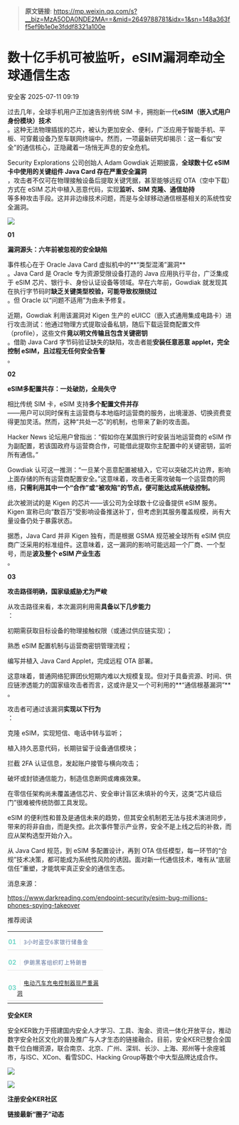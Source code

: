 > **原文链接**: https://mp.weixin.qq.com/s?__biz=MzA5ODA0NDE2MA==&mid=2649788781&idx=1&sn=148a363ff5ef9b1e0e3fddf8321a100e

#  数十亿手机可被监听，eSIM漏洞牵动全球通信生态  
 安全客   2025-07-11 09:19  
  
过去几年，全球手机用户正加速告别传统 SIM 卡，拥抱新一代**eSIM（嵌入式用户身份模块）技术**  
。这种无法物理插拔的芯片，被认为更加安全、便利，广泛应用于智能手机、平板、可穿戴设备乃至车联网终端中。然而，一项最新研究却揭示：这一看似“安全”的通信核心，正隐藏着一场悄无声息的安全危机。  
  
  
Security Explorations 公司创始人 Adam Gowdiak 近期披露，**全球数十亿 eSIM 卡中使用的关键组件 Java Card 存在严重安全漏洞**  
，攻击者不仅可在物理接触设备后提取关键凭据，甚至能够远程 OTA（空中下载）方式在 eSIM 芯片中植入恶意代码，实现**监听、SIM 克隆、通信劫持**  
等多种攻击手段。这并非边缘技术问题，而是与全球移动通信根基相关的系统性安全漏洞。  
  
  
![](https://mmbiz.qpic.cn/sz_mmbiz_png/Ok4fxxCpBb4ZlVOZhMsM6ibGRbzvicWk5tGbmHDHfhtPDNrgh7JPwYiacMNoCYVvpcGdXMHKo9gdXt9mB8oG3NZGw/640?wx_fmt=png&from=appmsg "")  
  
  
**01**  
  
**漏洞源头：六年前被忽视的安全缺陷**  
  
  
事件核心在于 Oracle Java Card 虚拟机中的**“类型混淆”漏洞**  
。Java Card 是 Oracle 专为资源受限设备打造的 Java 应用执行平台，广泛集成于 eSIM 芯片、银行卡、身份认证设备等领域。早在六年前，Gowdiak 就发现其在执行字节码时**缺乏关键类型校验，可能导致权限绕过**  
。但 Oracle 以“问题不适用”为由未予修复。  
  
  
近期，Gowdiak 利用该漏洞对 Kigen 生产的 eUICC（嵌入式通用集成电路卡）进行攻击测试：他通过物理方式提取设备私钥，随后下载运营商配置文件（profile），这些文件**竟以明文传输且包含关键密钥**  
。借助 Java Card 字节码验证缺失的缺陷，攻击者能**安装任意恶意 applet，完全控制 eSIM，且过程无任何安全告警**  
。  
  
  
**02**  
  
**eSIM多配置共存：一处破防，全局失守**  
  
  
相比传统 SIM 卡，eSIM 支持**多个配置文件并存**  
——用户可以同时保有主运营商与本地临时运营商的服务，出境漫游、切换资费变得更加灵活。然而，这种“共处一芯”的机制，也带来了新的攻击面。  
  
  
Hacker News 论坛用户曾指出：“假如你在某国旅行时安装当地运营商的 eSIM 作为副配置，若该国政府与运营商合作，可能借此提取你主配置中的关键密钥，监听所有通信。”  
  
  
Gowdiak 认可这一推测：“一旦某个恶意配置被植入，它可以突破芯片边界，影响上面存储的所有运营商配置安全。”这意味着，攻击者无需攻破每一个运营商的网络，**只需利用其中一个“合作”或“被攻陷”的节点，便可能达成系统级控制。**  
  
  
此次被测试的是 Kigen 的芯片——该公司为全球数十亿设备提供 eSIM 服务。Kigen 宣称已向“数百万”受影响设备推送补丁，但考虑到其服务覆盖规模，尚有大量设备仍处于暴露状态。  
  
  
据悉，Java Card 并非 Kigen 独有，而是根据 GSMA 规范被全球所有 eSIM 供应商广泛采用的标准组件。这意味着，这一漏洞的影响可能远超一个厂商、一个型号，而是**波及整个 eSIM 产业生态**  
。  
  
  
**03**  
  
**攻击路径明确，国家级威胁尤为严峻**  
  
  
从攻击路径来看，本次漏洞利用需**具备以下几步能力**  
：  
  
  
  
初期需获取目标设备的物理接触权限（或通过供应链实现）；  
  
  
熟悉 eSIM 配置机制与运营商密钥管理流程；  
  
  
编写并植入 Java Card Applet，完成远程 OTA 部署。  
  
  
这意味着，普通网络犯罪团伙短期内难以大规模复现。但对于具备资源、时间、供应链渗透能力的国家级攻击者而言，这或许是又一个可利用的**“通信根基漏洞”**  
。  
  
  
攻击者可通过该漏洞**实现以下行为**  
：  
  
  
  
克隆 eSIM，实现短信、电话中转与监听；  
  
  
植入持久恶意代码，长期驻留于设备通信模块；  
  
  
拦截 2FA 认证信息，发起账户接管与横向攻击；  
  
  
破坏或封锁通信能力，制造信息断网或瘫痪效果。  
  
  
在零信任架构尚未覆盖通信芯片、安全审计盲区未填补的今天，这类“芯片级后门”很难被传统防御工具发现。  
  
  
eSIM 的便利性和普及是通信未来的趋势，但其安全机制若无法与技术演进同步，带来的将非自由，而是失控。此次事件警示产业界，安全不是上线之后的补救，而应从架构选型开始介入。  
  
  
从 Java Card 规范，到 eSIM 多配置设计，再到 OTA 信任模型，每一环节的“合规”技术决策，都可能成为系统性风险的诱因。面对新一代通信技术，唯有从“底层信任”重塑，才能筑牢真正安全的通信生态。  
  
  
消息来源：  
  
https://www.darkreading.com/endpoint-security/esim-bug-millions-phones-spying-takeover  
  
  
推荐阅读  
  
  
  
  
  
<table><tbody><tr style="box-sizing: border-box;"><td data-colwidth="100.0000%" width="100.0000%" style="border-width: 1px;border-color: rgb(62, 62, 62);border-style: none;box-sizing: border-box;padding: 0px;"><section style="box-sizing: border-box;"><section style="display: flex;flex-flow: row;margin: 10px 0% 0px;justify-content: flex-start;box-sizing: border-box;"><section style="display: inline-block;vertical-align: middle;width: auto;min-width: 10%;max-width: 100%;height: auto;flex: 0 0 auto;align-self: center;box-shadow: rgb(0, 0, 0) 0px 0px 0px;box-sizing: border-box;"><section style="font-size: 14px;color: rgb(115, 215, 200);line-height: 1;letter-spacing: 0px;text-align: center;box-sizing: border-box;"><p style="margin: 0px;padding: 0px;box-sizing: border-box;"><strong style="box-sizing: border-box;"><span leaf="">01</span></strong></p></section></section><section style="display: inline-block;vertical-align: middle;width: auto;flex: 100 100 0%;align-self: center;height: auto;box-sizing: border-box;"><section style="font-size: 14px;letter-spacing: 1px;line-height: 1.8;color: rgb(140, 140, 140);box-sizing: border-box;"><p style="white-space: normal;margin: 0px;padding: 0px;box-sizing: border-box;"><span style="color: rgb(224, 224, 224);box-sizing: border-box;"><span leaf="">｜</span></span><span style="font-size: 12px;box-sizing: border-box;"><span leaf=""><a class="normal_text_link" target="_blank" style="-webkit-tap-highlight-color: rgba(0, 0, 0, 0);margin: 0px;padding: 0px;outline: 0px;color: rgb(87, 107, 149);text-decoration: none;-webkit-user-drag: none;cursor: default;max-width: 100%;font-family: &#34;PingFang SC&#34;, system-ui, -apple-system, BlinkMacSystemFont, &#34;Helvetica Neue&#34;, &#34;Hiragino Sans GB&#34;, &#34;Microsoft YaHei UI&#34;, &#34;Microsoft YaHei&#34;, Arial, sans-serif;font-size: 12px;font-style: normal;font-variant-ligatures: normal;font-variant-caps: normal;font-weight: 400;letter-spacing: 1px;orphans: 2;text-align: justify;text-indent: 0px;text-transform: none;widows: 2;word-spacing: 0px;-webkit-text-stroke-width: 0px;white-space: normal;background-color: rgb(255, 255, 255);box-sizing: border-box !important;overflow-wrap: break-word !important;" href="https://mp.weixin.qq.com/s?__biz=MzA5ODA0NDE2MA==&amp;mid=2649788766&amp;idx=1&amp;sn=45be51f79306fed040d0aa40d9d39592&amp;scene=21#wechat_redirect" textvalue="3小时盗空6家银行储备金" data-itemshowtype="0" linktype="text" data-linktype="2">3小时盗空6家银行储备金</a></span></span></p></section></section></section><section style="margin: 5px 0%;box-sizing: border-box;"><section style="background-color: rgb(224, 224, 224);height: 1px;box-sizing: border-box;"><svg viewBox="0 0 1 1" style="float:left;line-height:0;width:0;vertical-align:top;"></svg></section></section></section></td></tr><tr style="box-sizing: border-box;"><td data-colwidth="100.0000%" width="100.0000%" style="border-width: 1px;border-color: rgb(62, 62, 62);border-style: none;box-sizing: border-box;padding: 0px;"><section style="box-sizing: border-box;"><section style="display: flex;flex-flow: row;margin: 10px 0% 0px;justify-content: flex-start;box-sizing: border-box;"><section style="display: inline-block;vertical-align: middle;width: auto;min-width: 10%;max-width: 100%;height: auto;flex: 0 0 auto;align-self: center;box-sizing: border-box;"><section style="font-size: 14px;color: rgb(115, 215, 200);line-height: 1;letter-spacing: 0px;text-align: center;box-sizing: border-box;"><p style="margin: 0px;padding: 0px;box-sizing: border-box;"><strong style="box-sizing: border-box;"><span leaf="">02</span></strong></p></section></section><section style="display: inline-block;vertical-align: middle;width: auto;flex: 100 100 0%;align-self: center;height: auto;box-sizing: border-box;"><section style="font-size: 14px;letter-spacing: 1px;line-height: 1.8;color: rgb(140, 140, 140);box-sizing: border-box;"><p style="white-space: normal;margin: 0px;padding: 0px;box-sizing: border-box;"><span style="color: rgb(224, 224, 224);box-sizing: border-box;"><span leaf="">｜</span></span><span style="font-size: 12px;box-sizing: border-box;"><span leaf=""><a class="normal_text_link" target="_blank" style="-webkit-tap-highlight-color: rgba(0, 0, 0, 0);margin: 0px;padding: 0px;outline: 0px;color: rgb(87, 107, 149);text-decoration: none;-webkit-user-drag: none;cursor: default;max-width: 100%;font-family: &#34;PingFang SC&#34;, system-ui, -apple-system, BlinkMacSystemFont, &#34;Helvetica Neue&#34;, &#34;Hiragino Sans GB&#34;, &#34;Microsoft YaHei UI&#34;, &#34;Microsoft YaHei&#34;, Arial, sans-serif;font-size: 12px;font-style: normal;font-variant-ligatures: normal;font-variant-caps: normal;font-weight: 400;letter-spacing: 1px;orphans: 2;text-align: justify;text-indent: 0px;text-transform: none;widows: 2;word-spacing: 0px;-webkit-text-stroke-width: 0px;white-space: normal;background-color: rgb(255, 255, 255);box-sizing: border-box !important;overflow-wrap: break-word !important;" href="https://mp.weixin.qq.com/s?__biz=MzA5ODA0NDE2MA==&amp;mid=2649788757&amp;idx=1&amp;sn=d868d9b3dbbf425ea9312d4241658643&amp;scene=21#wechat_redirect" textvalue="伊朗黑客组织盯上特朗普" data-itemshowtype="0" linktype="text" data-linktype="2">伊朗黑客组织盯上特朗普</a></span></span></p></section></section></section><section style="margin: 5px 0%;box-sizing: border-box;"><section style="background-color: rgb(224, 224, 224);height: 1px;box-sizing: border-box;"><svg viewBox="0 0 1 1" style="float:left;line-height:0;width:0;vertical-align:top;"></svg></section></section></section></td></tr><tr style="box-sizing: border-box;"><td data-colwidth="100.0000%" width="100.0000%" style="border-width: 1px;border-color: rgb(62, 62, 62);border-style: none;box-sizing: border-box;padding: 0px;"><section style="box-sizing: border-box;"><section style="display: flex;flex-flow: row;margin: 10px 0% 0px;justify-content: flex-start;box-sizing: border-box;"><section style="display: inline-block;vertical-align: middle;width: auto;min-width: 10%;max-width: 100%;height: auto;flex: 0 0 auto;align-self: center;box-sizing: border-box;"><section style="font-size: 14px;color: rgb(115, 215, 200);line-height: 1;letter-spacing: 0px;text-align: center;box-sizing: border-box;"><p style="margin: 0px;padding: 0px;box-sizing: border-box;"><strong style="box-sizing: border-box;"><span leaf="">03</span></strong></p></section></section><section style="display: inline-block;vertical-align: middle;width: auto;flex: 100 100 0%;align-self: center;height: auto;box-sizing: border-box;"><section style="font-size: 14px;letter-spacing: 1px;line-height: 1.8;color: rgb(140, 140, 140);box-sizing: border-box;"><p style="white-space: normal;margin: 0px;padding: 0px;box-sizing: border-box;"><span style="color: rgb(224, 224, 224);box-sizing: border-box;"><span leaf="">｜</span></span><span style="font-size: 12px;box-sizing: border-box;"><span leaf=""><a class="normal_text_link" target="_blank" style="" href="https://mp.weixin.qq.com/s?__biz=MzA5ODA0NDE2MA==&amp;mid=2649788773&amp;idx=1&amp;sn=55305289f7f57f30bee8bcac340fbe90&amp;scene=21#wechat_redirect" textvalue="电动汽车充电控制器现严重漏洞" data-itemshowtype="0" linktype="text" data-linktype="2">电动汽车充电控制器现严重漏洞</a></span></span></p></section></section></section><section style="margin: 5px 0%;box-sizing: border-box;"><section style="background-color: rgb(224, 224, 224);height: 1px;box-sizing: border-box;"><svg viewBox="0 0 1 1" style="float:left;line-height:0;width:0;vertical-align:top;"></svg></section></section></section></td></tr></tbody></table>  
  
  
**安全KER**  
  
  
安全KER致力于搭建国内安全人才学习、工具、淘金、资讯一体化开放平台，推动数字安全社区文化的普及推广与人才生态的链接融合。目前，安全KER已整合全国数千位白帽资源，联合南京、北京、广州、深圳、长沙、上海、郑州等十余座城市，与ISC、XCon、看雪SDC、Hacking Group等数个中大型品牌达成合作。  
  
![](https://mmbiz.qpic.cn/sz_mmbiz_png/Ok4fxxCpBb4ZlVOZhMsM6ibGRbzvicWk5tWATZuUic03hU9NPydNdib9OPE9BUhRuNByDrb8bxUEcspSsfXiaasaiapQ/640?wx_fmt=png&from=appmsg "")  
  
![](https://mmbiz.qpic.cn/sz_mmbiz_png/Ok4fxxCpBb4ZlVOZhMsM6ibGRbzvicWk5tZGibsdum2SfQMIEscgtpibZR0jTV3DENFzNE7mWOcsxo3fJAHQ4tk72A/640?wx_fmt=png&from=appmsg "")  
  
**注册安全KER社区**  
  
**链接最新“圈子”动态**  
  
